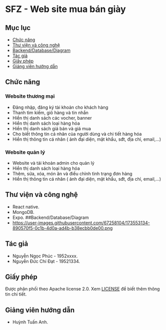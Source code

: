 # SFZ - Web site mua bán giày

## Mục lục
- [Chức năng](#chức-năng)
- [Thư viện và công nghệ](#thư-viện-và-công-nghệ)
- [Backend/Database/Diagram](#backend/database/diagram)
- [Tác giả](#tác-giả)
- [Giấy phép](#giấy-phép)
- [Giảng viên hướng dẫn](#giảng-viên-hướng-dẫn)
## Chức năng
### Website thương mại
- Đăng nhập, đăng ký tài khoản cho khách hàng
- Thanh tìm kiếm, giỏ hàng và tin nhắn
- Hiển thị danh sách các vocher, banner
- Hiển thị danh sách loại hàng hóa
- Hiển thị danh sách giá bán và giá mua 
- Cho biết thông tin cá nhân của người dùng và chi tiết hàng hóa
- Hiển thị thông tin cá nhân ( ảnh đại diện, mật khẩu, sđt, địa chỉ, email,…)
### Website quản lý
- Website và tải khoản admin cho quản lý
- Hiển thị danh sách loại hàng hóa
- Thêm, sửa, xóa, món ăn và điều chỉnh tình trạng đơn hàng
- Hiển thị thông tin cá nhân ( ảnh đại diện, mật khẩu, sđt, địa chỉ, email,…)
## Thư viện và công nghệ
- React native.
- MongoDB.
- Expo.
##Backend/Database/Diagram
- https://user-images.githubusercontent.com/67258104/173553134-890570f5-0c1b-4d0a-ad4b-b38ecbb0de00.png
## Tác giả
- Nguyễn Ngọc Phúc - 1952xxxx.
- Nguyễn Đức Chí Đạt - 19521334.
## Giấy phép
Được phân phối theo Apache license 2.0. Xem [LICENSE](https://www.apache.org/licenses/LICENSE-2.0) để biết thêm thông tin chi tiết.
## Giảng viên hướng dẫn
- Huỳnh Tuấn Anh.
